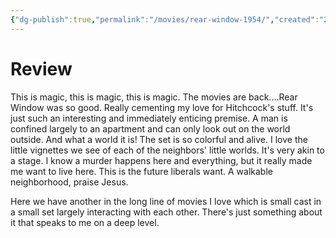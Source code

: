 ```yaml
---
{"dg-publish":true,"permalink":"/movies/rear-window-1954/","created":"2024-05-07","updated":"2024-05-27"}
---
```



# Review

This is magic, this is magic, this is magic. The movies are back....Rear Window was so good. Really cementing my love for Hitchcock's stuff. It's just such an interesting and immediately enticing premise. A man is confined largely to an apartment and can only look out on the world outside. And what a world it is! The set is so colorful and alive. I love the little vignettes we see of each of the neighbors' little worlds. It's very akin to a stage. I know a murder happens here and everything, but it really made me want to live here. This is the future liberals want. A walkable neighborhood, praise Jesus.

Here we have another in the long line of movies I love which is small cast in a small set largely interacting with each other. There's just something about it that speaks to me on a deep level.
